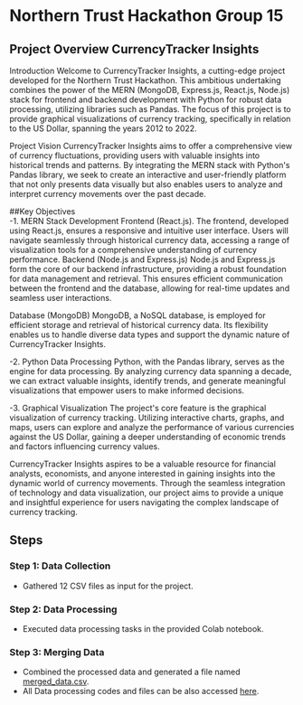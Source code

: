 # Northern Trust Hackathon Group 15

## Project Overview CurrencyTracker Insights
Introduction
Welcome to CurrencyTracker Insights, a cutting-edge project developed for the Northern Trust Hackathon. This ambitious undertaking combines the power of the MERN (MongoDB, Express.js, React.js, Node.js) stack for frontend and backend development with Python for robust data processing, utilizing libraries such as Pandas. The focus of this project is to provide graphical visualizations of currency tracking, specifically in relation to the US Dollar, spanning the years 2012 to 2022.

Project Vision
CurrencyTracker Insights aims to offer a comprehensive view of currency fluctuations, providing users with valuable insights into historical trends and patterns. By integrating the MERN stack with Python's Pandas library, we seek to create an interactive and user-friendly platform that not only presents data visually but also enables users to analyze and interpret currency movements over the past decade.

##Key Objectives<br>
-1. MERN Stack Development
Frontend (React.js).
  The frontend, developed using React.js, ensures a responsive and intuitive user interface. Users will navigate seamlessly through historical currency data, accessing a range of visualization tools for a comprehensive understanding of currency performance.
  Backend (Node.js and Express.js)
Node.js and Express.js form the core of our backend infrastructure, providing a robust foundation for data management and retrieval. This ensures efficient communication between the frontend and the database, allowing for real-time updates and seamless user interactions.

Database (MongoDB)
MongoDB, a NoSQL database, is employed for efficient storage and retrieval of historical currency data. Its flexibility enables us to handle diverse data types and support the dynamic nature of CurrencyTracker Insights.

-2. Python Data Processing
Python, with the Pandas library, serves as the engine for data processing. By analyzing currency data spanning a decade, we can extract valuable insights, identify trends, and generate meaningful visualizations that empower users to make informed decisions.

-3. Graphical Visualization
The project's core feature is the graphical visualization of currency tracking. Utilizing interactive charts, graphs, and maps, users can explore and analyze the performance of various currencies against the US Dollar, gaining a deeper understanding of economic trends and factors influencing currency values.

CurrencyTracker Insights aspires to be a valuable resource for financial analysts, economists, and anyone interested in gaining insights into the dynamic world of currency movements. Through the seamless integration of technology and data visualization, our project aims to provide a unique and insightful experience for users navigating the complex landscape of currency tracking.


## Steps

### Step 1: Data Collection
- Gathered 12 CSV files as input for the project.

### Step 2: Data Processing
- Executed data processing tasks in the provided Colab notebook.

### Step 3: Merging Data
- Combined the processed data and generated a file named [merged_data.csv](https://github.com/manish0222/PICT-GROUP15-FX-Currency/blob/manish/merged_data.csv).
- All Data processing codes and files can be also accessed [here](https://github.com/manish0222/PICT-GROUP15-FX-Currency/tree/manish).

